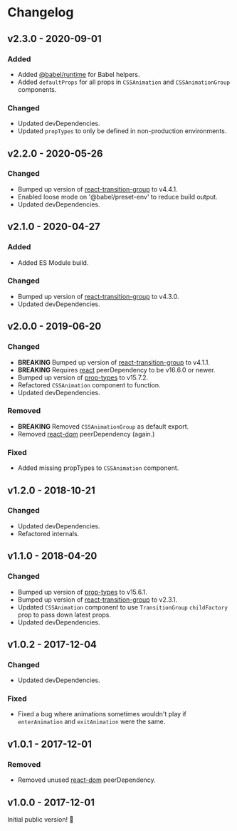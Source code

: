 # Changelog

## v2.3.0 - 2020-09-01

### Added

- Added [@babel/runtime](https://www.npmjs.com/package/@babel/runtime) for Babel helpers.
- Added `defaultProps` for all props in `CSSAnimation` and `CSSAnimationGroup` components.

### Changed

- Updated devDependencies.
- Updated `propTypes` to only be defined in non-production environments.

## v2.2.0 - 2020-05-26

### Changed

- Bumped up version of [react-transition-group](https://www.npmjs.com/package/react-transition-group) to v4.4.1.
- Enabled loose mode on '@babel/preset-env' to reduce build output.
- Updated devDependencies.

## v2.1.0 - 2020-04-27

### Added

- Added ES Module build.

### Changed

- Bumped up version of [react-transition-group](https://www.npmjs.com/package/react-transition-group) to v4.3.0.
- Updated devDependencies.

## v2.0.0 - 2019-06-20

### Changed

- **BREAKING** Bumped up version of [react-transition-group](https://www.npmjs.com/package/react-transition-group) to v4.1.1.
- **BREAKING** Requires [react](https://www.npmjs.com/package/react) peerDependency to be v16.6.0 or newer.
- Bumped up version of [prop-types](https://www.npmjs.com/package/prop-types) to v15.7.2.
- Refactored `CSSAnimation` component to function.
- Updated devDependencies.

### Removed

- **BREAKING** Removed `CSSAnimationGroup` as default export.
- Removed [react-dom](https://www.npmjs.com/package/react-dom) peerDependency (again.)

### Fixed

- Added missing propTypes to `CSSAnimation` component.

## v1.2.0 - 2018-10-21

### Changed

- Updated devDependencies.
- Refactored internals.

## v1.1.0 - 2018-04-20

### Changed

- Bumped up version of [prop-types](https://www.npmjs.com/package/prop-types) to v15.6.1.
- Bumped up version of [react-transition-group](https://www.npmjs.com/package/react-transition-group) to v2.3.1.
- Updated `CSSAnimation` component to use `TransitionGroup` `childFactory` prop to pass down latest props.
- Updated devDependencies.

## v1.0.2 - 2017-12-04

### Changed

- Updated devDependencies.

### Fixed

- Fixed a bug where animations sometimes wouldn't play if `enterAnimation` and `exitAnimation` were the same.

## v1.0.1 - 2017-12-01

### Removed

- Removed unused [react-dom](https://www.npmjs.com/package/react-dom) peerDependency.

## v1.0.0 - 2017-12-01

Initial public version! :tada:
